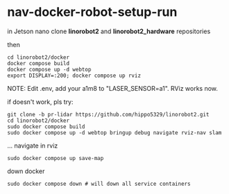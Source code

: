# nav-docker-robot-setup-run

in Jetson nano
clone **linorobot2** and **linorobot2_hardware** repositories

then 
```
cd linorobot2/docker
docker compose build
docker compose up -d webtop
export DISPLAY=:200; docker compose up rviz
```
NOTE: Edit .env, add your a1m8 to "LASER_SENSOR=a1".
RViz works now.

if doesn't work, pls try:
```
git clone -b pr-lidar https://github.com/hippo5329/linorobot2.git
cd linorobot2/docker
sudo docker compose build
sudo docker compose up -d webtop bringup debug navigate rviz-nav slam
```
... navigate in rviz
```
sudo docker compose up save-map
```

down docker 
```
sudo docker compose down # will down all service containers
```
